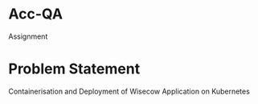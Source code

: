 # Acc-QA
Assignment
# Problem Statement
Containerisation and Deployment of Wisecow Application on Kubernetes
